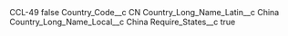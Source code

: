 <?xml version="1.0" encoding="UTF-8"?>
<CustomMetadata xmlns="http://soap.sforce.com/2006/04/metadata" xmlns:xsi="http://www.w3.org/2001/XMLSchema-instance" xmlns:xsd="http://www.w3.org/2001/XMLSchema">
    <label>CCL-49</label>
    <protected>false</protected>
    <values>
        <field>Country_Code__c</field>
        <value xsi:type="xsd:string">CN</value>
    </values>
    <values>
        <field>Country_Long_Name_Latin__c</field>
        <value xsi:type="xsd:string">China</value>
    </values>
    <values>
        <field>Country_Long_Name_Local__c</field>
        <value xsi:type="xsd:string">China</value>
    </values>
    <values>
        <field>Require_States__c</field>
        <value xsi:type="xsd:boolean">true</value>
    </values>
</CustomMetadata>
